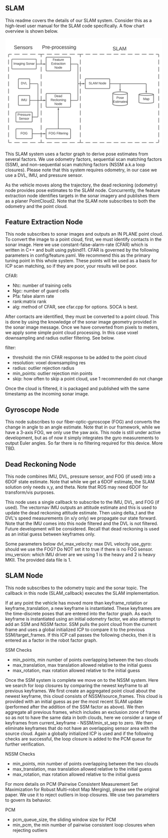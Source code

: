 ## SLAM
This readme covers the details of our SLAM system. Consider this as a high-level user manual for the SLAM code specifically. A flow chart overview is shown below. 

<img src="images/SLAM_overview.png " width="500"/>

This SLAM system uses a factor graph to derive pose estimates from several factors. We use odometry factors, sequential scan matching factors (SSM), and non-sequential scan matching factors (NSSM a.k.a loop closures). Please note that this system requires odometry, in our case we use a DVL, IMU, and pressure sensor. 

As the vehicle moves along the trajectory, the dead reckoning (odometry) node provides pose estimates to the SLAM node. Concurrently, the feature extraction node identifies targets in the sonar imagery and publishes them as a planer PointCloud2. Note that the SLAM note subscribes to both the odometry and the point cloud. 

## Feature Extraction Node
This node subscribes to sonar images and outputs an IN PLANE point cloud. To convert the image to a point cloud, first, we must identify contacts in the sonar image. Here we use constant-false-alarm-rate (CFAR) which is written in C++ and built using pybind11. CFAR is governed by the following parameters in config/feature.yaml. We recommend this as the primary tuning point in this whole system. These points will be used as a basis for ICP scan matching, so if they are poor, your results will be poor. 

CFAR:
 - Ntc: number of training cells
 - Ngc: number of guard cells
 - Pfa: false alarm rate
 - rank:matrix rank
 - alg: method of CFAR, see cfar.cpp for options. SOCA is best.

After contacts are identified, they must be converted to a point cloud. This is done by using the knowledge of the sonar image geometry provided in the sonar image message. Once we have converted from pixels to meters, we apply some simple point cloud processing. In this case voxel downsampling and radius outlier filtering. See below. 

filter:
  - threshold: the min CFAR response to be added to the point cloud
  - resolution:  voxel downsampling res
  - radius: outlier rejection radius
  - min_points: outlier rejection min points
  - skip: how often to skip a point cloud, use 1 recommended do not change

Once the cloud is filtered, it is packaged and published with the same timestamp as the incoming sonar image. 

## Gyroscope Node
This node subscribes to our fiber-optic-gyroscope (FOG) and converts the change in angle to an angle estimate. Note that in our framework, while we have a 3-axis FOG, we only use the yaw axis. This node is still under active development, but as of now it simply integrates the gyro measurements to output Euler angles. So far there is no filtering required for this device. More TBD.

## Dead Reckoning Node
This node combines IMU, DVL, pressure sensor, and FOG (if used) into a 6DOF state estimate. Note that while we get a 6DOF estimate, the SLAM solution only needs x,y, and theta. Note that ROS may need 6DOF for transform/vis purposes. 

This node uses a single callback to subscribe to the IMU, DVL, and FOG (if used). The vectornav IMU outputs an attitude estimate and this is used to update the dead reckoning attitude estimate. Then using delta_t and the DVL's speed measurements (in x/y only) we propagate our state forward. Note that the IMU comes into this node filtered and the DVL is not filtered. Future development will be considered. Recall that dead reckoning is used as an initial guess between keyframes only. 

Some parameters below
dvl_max_velocity: max DVL velocity
use_gyro:  should we use the FOG? Do NOT set it to true if there is no FOG sensor. 
imu_version: which IMU driver are we using 1 is the heavy and 2 is heavy MKII. The provided data file is 1.

## SLAM Node 
This node subscribes to the odometry topic and the sonar topic. The callback in this node (SLAM_callback) executes the SLAM implementation.

If at any point the vehicle has moved more than keyframe_rotation or keyframe_translation, a new keyframe is instantiated. These keyframes are the time-discrete poses that are entered into the factor graph. As each keyframe is instantiated using an initial odometry factor, we also attempt to add an SSM and NSSM factor. SSM pulls the point cloud from the current frame and uses a global initialized ICP to compare it to the previous SSM/target_frames. If this ICP call passes the following checks, then it is entered as a factor in the robot factor graph. 

SSM Checks 
- min_points, min number of points overlapping between the two clouds
- max_translation,  max translation allowed relative to the initial guess
- max_rotation, max rotation allowed relative to the initial guess

Once the SSM system is complete we move on to the NSSM system. Here we search for loop closures by comparing the newest keyframe to all previous keyframes. We first create an aggregated point cloud about the newest keyframe, this cloud consists of NSSM/source_frames. This cloud is provided with an initial guess as per the most recent SLAM update (performed after the addition of the SSM factor as above). We then aggregate all previous frames, which includes an exclusion zone of frames so as not to have the same data in both clouds, here we consider a range of keyframes from current_keyframe - NSSM/min_st_sep to zero. We then eliminate keyframes that do not have an overlapping sensor area with the source cloud. Again a globally initialized ICP is used and if the following checks are successful, the loop closure is added to the PCM queue for further verification. 

NSSM Checks
- min_points, min number of points overlapping between the two clouds
- max_translation,  max translation allowed relative to the initial guess
- max_rotation, max rotation allowed relative to the initial guess

For more details on PCM (Pairwise Consistent Measurement Set Maximization for Robust Multi-robot Map Merging), please see the original paper. We use it to reject outliers in loop closures. We use two parameters to govern its behavior. 

PCM
- pcm_queue_size, the sliding window size for PCM
- min_pcm, the min number of pairwise consistent loop closures when rejecting outliers

